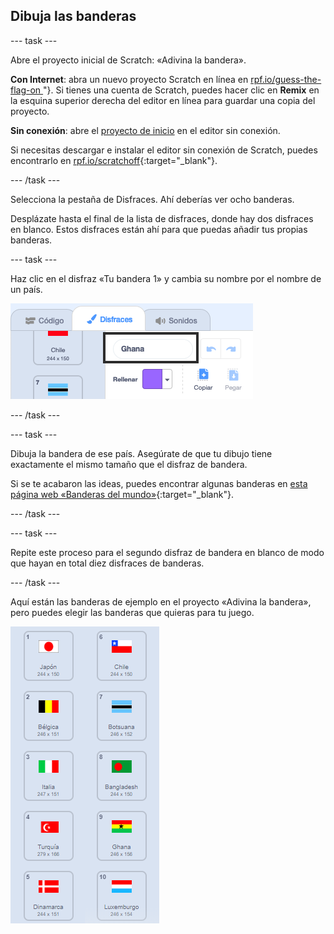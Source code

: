 ## Dibuja las banderas

\--- task \---

Abre el proyecto inicial de Scratch: «Adivina la bandera».

**Con Internet**: abra un nuevo proyecto Scratch en línea en [ rpf.io/guess-the-flag-on ](http://rpf.io/guess-the-flag-on)"}. Si tienes una cuenta de Scratch, puedes hacer clic en **Remix** en la esquina superior derecha del editor en línea para guardar una copia del proyecto.

**Sin conexión**: abre el [proyecto de inicio](http://rpf.io/p/en/guess-the-flag-go) en el editor sin conexión.

Si necesitas descargar e instalar el editor sin conexión de Scratch, puedes encontrarlo en [rpf.io/scratchoff](http://rpf.io/scratchoff){:target="_blank"}.

\--- /task \---

Selecciona la pestaña de Disfraces. Ahí deberías ver ocho banderas.

Desplázate hasta el final de la lista de disfraces, donde hay dos disfraces en blanco. Estos disfraces están ahí para que puedas añadir tus propias banderas.

\--- task \---

Haz clic en el disfraz «Tu bandera 1» y cambia su nombre por el nombre de un país.

![Renombrar disfraz](images/rename-costume.png)

\--- /task \---

\--- task \---

Dibuja la bandera de ese país. Asegúrate de que tu dibujo tiene exactamente el mismo tamaño que el disfraz de bandera.

Si se te acabaron las ideas, puedes encontrar algunas banderas en [esta página web «Banderas del mundo»](https://www.countries-ofthe-world.com/flags-of-the-world.html){:target="_blank"}.

\--- /task \---

\--- task \---

Repite este proceso para el segundo disfraz de bandera en blanco de modo que hayan en total diez disfraces de banderas.

\--- /task \---

Aquí están las banderas de ejemplo en el proyecto «Adivina la bandera», pero puedes elegir las banderas que quieras para tu juego. 

![Todos los disfraces de bandera](images/all-costumes.png)